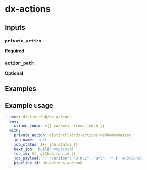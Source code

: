 # dx-actions

## **Inputs**   
  
### **`private_action`**

**Required**

### **`action_path`**  

**Optional**

## **Examples**

## Example usage

```yaml
- uses: distinctlab/dx-actions
  env:
    GITHUB_TOKEN: ${{ secrets.GITHUB_TOKEN }}
  with:
    private_action: distinctlab/dx-actions-webhook@master
    job_name: 'test'
    job_status: ${{ job.status }}
    next_job: 'build' #Optional
    run_id: ${{ github.run_id }}
    job_payload: '{ "version": "0.0.1", "url": "" }' #Optional
    pipeline_id: dx-actions-webhook
```
